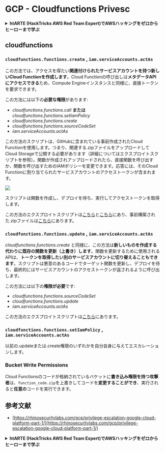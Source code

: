 # GCP - Cloudfunctions Privesc

<details>

<summary><strong>htARTE (HackTricks AWS Red Team Expert)でAWSハッキングをゼロからヒーローまで学ぶ</strong></summary>

HackTricksをサポートする他の方法:

* **HackTricksにあなたの会社を広告したい**、または**HackTricksをPDFでダウンロードしたい**場合は、[**サブスクリプションプラン**](https://github.com/sponsors/carlospolop)をチェックしてください。
* [**公式PEASS & HackTricksグッズ**](https://peass.creator-spring.com)を入手する
* [**The PEASS Family**](https://opensea.io/collection/the-peass-family)を発見する、私たちの独占的な[**NFTs**](https://opensea.io/collection/the-peass-family)のコレクション
* 💬 [**Discordグループ**](https://discord.gg/hRep4RUj7f)に**参加する**か、[**telegramグループ**](https://t.me/peass)に参加するか、**Twitter** 🐦 [**@carlospolopm**](https://twitter.com/carlospolopm)を**フォローする**。
* **HackTricks**と[**HackTricks Cloud**](https://github.com/carlospolop/hacktricks-cloud)のgithubリポジトリにPRを提出して、あなたのハッキングのコツを共有する。

</details>

## cloudfunctions

### `cloudfunctions.functions.create` , `iam.serviceAccounts.actAs`

この方法では、アクセスを得たい**関連付けられたサービスアカウントを持つ新しいCloud Functionを作成します**。Cloud Functionの呼び出しは**メタデータAPIにアクセスできる**ため、Compute Engineインスタンスと同様に、直接トークンを要求できます。

この方法には以下の**必要な権限**があります:

* _cloudfunctions.functions.call_ **または** _cloudfunctions.functions.setIamPolicy_
* _cloudfunctions.functions.create_
* _cloudfunctions.functions.sourceCodeSet_
* _iam.serviceAccounts.actAs_

この方法のスクリプトは、GitHubに含まれている事前作成されたCloud Functionを使用します。つまり、関連する.zipファイルをアップロードしてCloud Storageで公開する必要があります（詳細についてはエクスプロイトスクリプトを参照）。関数が作成されアップロードされたら、直接関数を呼び出すか、関数を呼び出すためのIAMポリシーを変更できます。応答には、そのCloud Functionに割り当てられたサービスアカウントのアクセストークンが含まれます。

![](https://rhinosecuritylabs.com/wp-content/uploads/2020/04/image12-750x618.png)

スクリプトは関数を作成し、デプロイを待ち、実行してアクセストークンを取得します。

この方法のエクスプロイトスクリプトは[こちら](https://github.com/RhinoSecurityLabs/GCP-IAM-Privilege-Escalation/blob/master/ExploitScripts/cloudfunctions.functions.create-call.py)と[こちら](https://github.com/RhinoSecurityLabs/GCP-IAM-Privilege-Escalation/blob/master/ExploitScripts/cloudfunctions.functions.create-setIamPolicy.py)にあり、事前構築された.zipファイルは[こちら](https://github.com/RhinoSecurityLabs/GCP-IAM-Privilege-Escalation/tree/master/ExploitScripts/CloudFunctions)にあります。

### `cloudfunctions.functions.update` , `iam.serviceAccounts.actAs`

_cloudfunctions.functions.create_ と同様に、この方法は**新しいものを作成する代わりに既存の関数を更新（上書き）します**。関数を更新するために使用されるAPIは、**トークンを取得したい別のサービスアカウントに切り替えることもできます**。スクリプトは悪意のあるコードでターゲット関数を更新し、デプロイを待ち、最終的にはサービスアカウントのアクセストークンが返されるように呼び出します。

この方法には以下の**権限が必要**です:

* _cloudfunctions.functions.sourceCodeSet_
* _cloudfunctions.functions.update_
* _iam.serviceAccounts.actAs_

この方法のエクスプロイトスクリプトは[こちら](https://github.com/RhinoSecurityLabs/GCP-IAM-Privilege-Escalation/blob/master/ExploitScripts/cloudfunctions.functions.update.py)にあります。

### `cloudfunctions.functions.setIamPolicy` , `iam.serviceAccounts.actAs`

以前の.updateまたは.create権限のいずれかを自分自身に与えてエスカレーションします。

### Bucket Write Permissions

Cloud Functionsのコードが格納されているバケットに**書き込み権限を持つ攻撃者**は、`function_code.zip`を上書きしてコードを**変更することができ**、実行されると**任意の**コードを実行できます。

## 参考文献

* [https://rhinosecuritylabs.com/gcp/privilege-escalation-google-cloud-platform-part-1/](https://rhinosecuritylabs.com/gcp/privilege-escalation-google-cloud-platform-part-1/)

<details>

<summary><strong>htARTE (HackTricks AWS Red Team Expert)でAWSハッキングをゼロからヒーローまで学ぶ</strong></summary>

HackTricksをサポートする他の方法:

* **HackTricksにあなたの会社を広告したい**、または**HackTricksをPDFでダウンロードしたい**場合は、[**サブスクリプションプラン**](https://github.com/sponsors/carlospolop)をチェックしてください。
* [**公式PEASS & HackTricksグッズ**](https://peass.creator-spring.com)を入手する
* [**The PEASS Family**](https://opensea.io/collection/the-peass-family)を発見する、私たちの独占的な[**NFTs**](https://opensea.io/collection/the-peass-family)のコレクション
* 💬 [**Discordグループ**](https://discord.gg/hRep4RUj7f)に**参加する**か、[**telegramグループ**](https://t.me/peass)に参加するか、**Twitter** 🐦 [**@carlospolopm**](https://twitter.com/carlospolopm)を**フォローする**。
* **HackTricks**と[**HackTricks Cloud**](https://github.com/carlospolop/hacktricks-cloud)のgithubリポジトリにPRを提出して、あなたのハッキングのコツを共有する。

</details>
